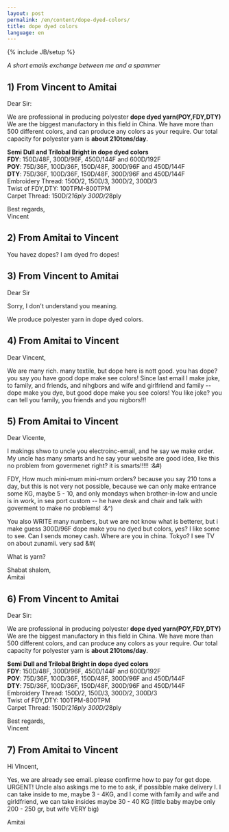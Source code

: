 ```yaml
---
layout: post
permalink: /en/content/dope-dyed-colors/
title: dope dyed colors
language: en
---
```

{% include JB/setup %}

_A short emails exchange between me and a spammer_

## 1) From Vincent to Amitai

Dear Sir:

We are professional in producing polyester **dope dyed yarn(POY,FDY,DTY)**
We are the biggest manufactory in this field in China.
We have more than 500 different colors, and can produce any colors as your require.
Our total capacity for polyester yarn is **about 210tons/day**.

**Semi Dull and Trilobal Bright in dope dyed colors** <br />
**FDY**:   150D/48F, 300D/96F, 450D/144F and 600D/192F <br />
**POY**:    75D/36F, 100D/36F, 150D/48F, 300D/96F and 450D/144F <br />
**DTY**:    75D/36F, 100D/36F, 150D/48F, 300D/96F and 450D/144F <br />
Embroidery Thread: 150D/2, 150D/3, 300D/2, 300D/3 <br />
Twist of FDY,DTY: 100TPM-800TPM <br />
Carpet Thread: 150D/2*16ply  300D/2*8ply <br />

Best regards,  
Vincent


## 2) From Amitai to Vincent

You havez dopes? I am dyed fro dopes!

## 3) From Vincent to Amitai

Dear Sir

Sorry, I don't understand you meaning.

We produce polyester yarn in dope dyed colors.

## 4) From Amitai to Vincent

Dear Vincent,

We are many rich. many textile, but dope here is nott good. you has dope? you say you have good dope make see colors!
Since last email I make joke, to family, and friends, and  nihgbors and wife and girlfriend and family -- dope make you dye, but good dope make you see colors! You like joke? you can tell you family, you friends and you nigbors!!!

## 5) From Amitai to Vincent

Dear Vicente,

I makings shwo to uncle you electroinc-email, and he say we make order. My uncle has many smarts and he say your website are good idea, like this no problem from govermenet right? it is smarts!!!!! :&#)

FDY, How much mini-mum mini-mum orders? because you say 210 tons a day, but this is not very not possible, because we can only make entrance some KG, maybe 5 - 10, and only mondays when brother-in-low and uncle is in work, in sea port custom -- he have desk and chair and talk with goverment to make no problems! :&^)

You also WRITE many numbers, but we are not know what is betterer, but i make guess 300D/96F dope make you no dyed but colors, yes? I like some to see. Can I sends money cash. Where are you in china. Tokyo? I see TV on about zunamii. very sad &#(

What is yarn?

Shabat shalom,  
Amitai

## 6) From Vincent to Amitai

Dear Sir:

We are professional in producing polyester **dope dyed yarn(POY,FDY,DTY)**
We are the biggest manufactory in this field in China.
We have more than 500 different colors, and can produce any colors as your require.
Our total capacity for polyester yarn is **about 210tons/day**.

**Semi Dull and Trilobal Bright in dope dyed colors** <br />
**FDY**:   150D/48F, 300D/96F, 450D/144F and 600D/192F <br />
**POY**:    75D/36F, 100D/36F, 150D/48F, 300D/96F and 450D/144F <br />
**DTY**:    75D/36F, 100D/36F, 150D/48F, 300D/96F and 450D/144F <br />
Embroidery Thread: 150D/2, 150D/3, 300D/2, 300D/3 <br />
Twist of FDY,DTY: 100TPM-800TPM <br />
Carpet Thread: 150D/2*16ply  300D/2*8ply <br />

Best regards,  
Vincent

## 7) From Amitai to Vincent

Hi VIncent,

Yes, we are already see email. please confirme how to pay for get dope. URGENT! Uncle also askings me to me to ask, if possibble make delivery I. I can take inside to me, maybe 3 - 4KG, and I come with family and wife and girldfriend, we can take insides maybe 30 - 40 KG (little baby maybe only 200 - 250 gr, but wife VERY big)

Amitai
